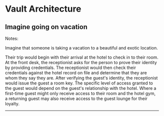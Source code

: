 # Vault Architecture

## Imagine going on vacation


Notes:

Imagine that someone is taking a vacation to a beautiful and exotic location. 

Their trip would begin with their arrival at the hotel to check in to their room. 
At the front desk, the receptionist asks for the person to prove their identity by providing credentials. 
The receptionist would then check their credentials against the hotel record on file and determine that they are whom they say they are. 
After verifying the guest's identity, the receptionist would issue the guest a room key. 
The specific level of access granted to the guest would depend on the guest's relationship with the hotel. 
Where a first-time guest might only receive access to their room and the hotel gym, 
a returning guest may also receive access to the guest lounge for their loyalty.

---
